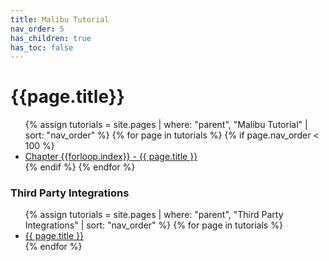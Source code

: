 ```yaml
---
title: Malibu Tutorial
nav_order: 5
has_children: true
has_toc: false
---
```

# {{page.title}}

<ul>
  {% assign tutorials = site.pages | where: "parent", "Malibu Tutorial" | sort: "nav_order" %}
  {% for page in tutorials %}
    {% if page.nav_order < 100 %}
    <li><a href="{{ page.url | absolute_url }}">Chapter {{forloop.index}} - {{ page.title }}</a></li>
    {% endif %}
  {% endfor %}
</ul>

### Third Party Integrations
<ul>
  {% assign tutorials = site.pages | where: "parent", "Third Party Integrations" | sort: "nav_order" %}
  {% for page in tutorials %}
    <li><a href="{{ page.url | absolute_url }}">{{ page.title }}</a></li>
  {% endfor %}
</ul>
